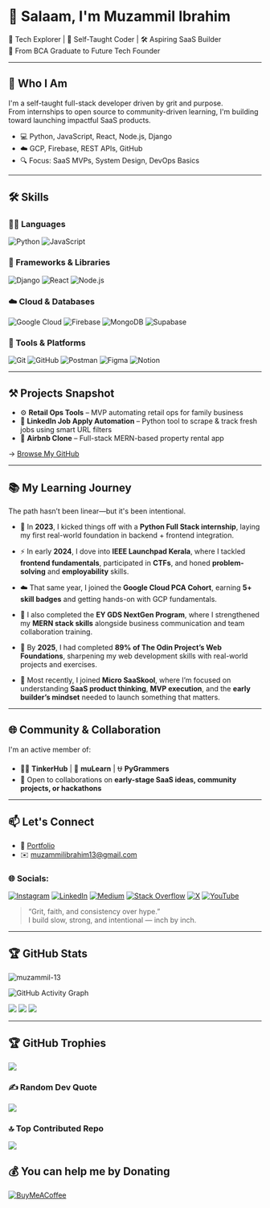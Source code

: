 # 👋 Salaam, I'm Muzammil Ibrahim

🚀 Tech Explorer | 🧠 Self-Taught Coder | 🛠️ Aspiring SaaS Builder  
📍 From BCA Graduate to Future Tech Founder

---

## 🧩 Who I Am

I'm a self-taught full-stack developer driven by grit and purpose.  
From internships to open source to community-driven learning, I'm building toward launching impactful SaaS products.

- 💻 Python, JavaScript, React, Node.js, Django
- ☁️ GCP, Firebase, REST APIs, GitHub
- 🔍 Focus: SaaS MVPs, System Design, DevOps Basics

---

## 🛠️ Skills

### 🧑‍💻 Languages
![Python](https://img.shields.io/badge/-Python-3776AB?style=flat&logo=python&logoColor=white)
![JavaScript](https://img.shields.io/badge/-JavaScript-F7DF1E?style=flat&logo=javascript&logoColor=black)

### 🧱 Frameworks & Libraries
![Django](https://img.shields.io/badge/-Django-092E20?style=flat&logo=django&logoColor=white)
![React](https://img.shields.io/badge/-React-61DAFB?style=flat&logo=react&logoColor=black)
![Node.js](https://img.shields.io/badge/-Node.js-339933?style=flat&logo=node.js&logoColor=white)

### ☁️ Cloud & Databases
![Google Cloud](https://img.shields.io/badge/-GCP-4285F4?style=flat&logo=google-cloud&logoColor=white)
![Firebase](https://img.shields.io/badge/-Firebase-FFCA28?style=flat&logo=firebase&logoColor=black)
![MongoDB](https://img.shields.io/badge/-MongoDB-47A248?style=flat&logo=mongodb&logoColor=white)
![Supabase](https://img.shields.io/badge/-Supabase-3ECF8E?style=flat&logo=supabase&logoColor=white)

### 🧰 Tools & Platforms
![Git](https://img.shields.io/badge/-Git-F05032?style=flat&logo=git&logoColor=white)
![GitHub](https://img.shields.io/badge/-GitHub-181717?style=flat&logo=github&logoColor=white)
![Postman](https://img.shields.io/badge/-Postman-FF6C37?style=flat&logo=postman&logoColor=white)
![Figma](https://img.shields.io/badge/-Figma-F24E1E?style=flat&logo=figma&logoColor=white)
![Notion](https://img.shields.io/badge/-Notion-000000?style=flat&logo=notion&logoColor=white)

---

## ⚒️ Projects Snapshot

- ⚙️ **Retail Ops Tools** – MVP automating retail ops for family business  
- 🤖 **LinkedIn Job Apply Automation** – Python tool to scrape & track fresh jobs using smart URL filters  
- 🏡 **Airbnb Clone** – Full-stack MERN-based property rental app  

→ [Browse My GitHub](https://github.com/muzammil-13?tab=repositories)

---

## 📚 My Learning Journey

The path hasn’t been linear—but it's been intentional.

- 🐍 In **2023**, I kicked things off with a **Python Full Stack internship**, laying my first real-world foundation in backend + frontend integration.
  
- ⚡ In early **2024**, I dove into **IEEE Launchpad Kerala**, where I tackled **frontend fundamentals**, participated in **CTFs**, and honed **problem-solving** and **employability** skills.

- ☁️ That same year, I joined the **Google Cloud PCA Cohort**, earning **5+ skill badges** and getting hands-on with GCP fundamentals.

- 💼 I also completed the **EY GDS NextGen Program**, where I strengthened my **MERN stack skills** alongside business communication and team collaboration training.

- 🚀 By **2025**, I had completed **89% of The Odin Project’s Web Foundations**, sharpening my web development skills with real-world projects and exercises.

- 🧠 Most recently, I joined **Micro SaaSkool**, where I’m focused on understanding **SaaS product thinking**, **MVP execution**, and the **early builder’s mindset** needed to launch something that matters.

---



## 🌐 Community & Collaboration

I'm an active member of:

- 🧑‍🚀 **TinkerHub** | 🧠 **muLearn** | ⛎ **PyGrammers**
- 🤝 Open to collaborations on **early-stage SaaS ideas, community projects, or hackathons**

---

## 📫 Let's Connect

- 📝 [Portfolio](https://muzammil-13.github.io)
- ✉️ muzammilibrahim13@gmail.com

### 🌐 Socials:

 [![Instagram](https://img.shields.io/badge/Instagram-%23E4405F.svg?logo=Instagram&logoColor=white)](https://instagram.com/_mzml13) [![LinkedIn](https://img.shields.io/badge/LinkedIn-%230077B5.svg?logo=linkedin&logoColor=white)](https://linkedin.com/in/muzammil-ibrahim-pm) [![Medium](https://img.shields.io/badge/Medium-12100E?logo=medium&logoColor=white)](https://medium.com/@muzammilibrahim13) [![Stack Overflow](https://img.shields.io/badge/-Stackoverflow-FE7A16?logo=stack-overflow&logoColor=white)](https://stackoverflow.com/users/17174588/muzammil-ibrahim) [![X](https://img.shields.io/badge/X-black.svg?logo=X&logoColor=white)](https://x.com/_muzammil13) [![YouTube](https://img.shields.io/badge/YouTube-%23FF0000.svg?logo=YouTube&logoColor=white)](https://youtube.com/@_muzammil13)

> “Grit, faith, and consistency over hype.”  
> I build slow, strong, and intentional — inch by inch.

---

## 🏆 GitHub Stats

<p align="left"> <img src="https://komarev.com/ghpvc/?username=muzammil-13&label=Profile%20views&color=000000&style=flat" alt="muzammil-13" /> </p>

![GitHub Activity Graph](https://github-readme-activity-graph.vercel.app/graph?username=muzammil-13&bg_color=000000&color=16bb37&line=16bb37&point=ffffff&area=true&hide_border=true)

![](https://github-readme-stats.vercel.app/api?username=muzammil-13&theme=swift&hide_border=false&include_all_commits=true&count_private=true)
![](https://github-readme-streak-stats.herokuapp.com/?user=muzammil-13&theme=swift&hide_border=false)
![](https://github-readme-stats.vercel.app/api/top-langs/?username=muzammil-13&theme=swift&hide_border=false&include_all_commits=true&count_private=true&layout=compact)

---


## 🏆 GitHub Trophies

![](https://github-profile-trophy.vercel.app/?username=muzammil-13&theme=juicyfresh&no-frame=false&no-bg=true&margin-w=4)

### ✍️ Random Dev Quote

![](https://quotes-github-readme.vercel.app/api?type=horizontal&theme=light)

### 🔝 Top Contributed Repo

![](https://github-contributor-stats.vercel.app/api?username=muzammil-13&limit=5&theme=dark&combine_all_yearly_contributions=true)

## 💰 You can help me by Donating

  [![BuyMeACoffee](https://img.shields.io/badge/Buy%20Me%20a%20Coffee-ffdd00?style=for-the-badge&logo=buy-me-a-coffee&logoColor=black)](https://buymeacoffee.com/muzammil_13)

